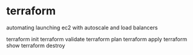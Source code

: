 # terraform
automating launching ec2 with autoscale and load balancers

terraform init
terraform validate
terraform plan
terraform apply
terraform show
terraform destroy
